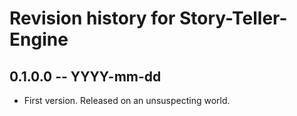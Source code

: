 # Revision history for Story-Teller-Engine

## 0.1.0.0 -- YYYY-mm-dd

* First version. Released on an unsuspecting world.
